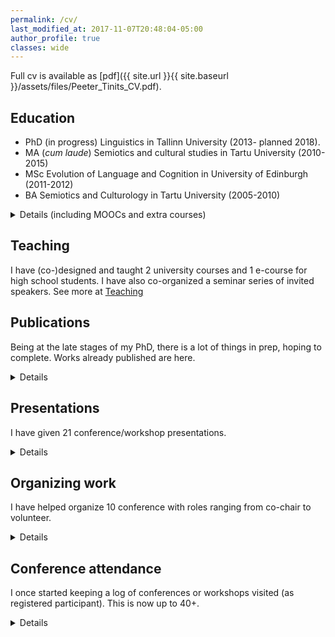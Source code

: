 ```yaml
---
permalink: /cv/
last_modified_at: 2017-11-07T20:48:04-05:00
author_profile: true
classes: wide
---
```


Full cv is available as [pdf]({{ site.url }}{{ site.baseurl }}/assets/files/Peeter_Tinits_CV.pdf).

## Education

- PhD (in progress) Linguistics in Tallinn University (2013- planned 2018).
- MA (*cum laude*) Semiotics and cultural studies in Tartu University (2010-2015)
- MSc Evolution of Language and Cognition in University of Edinburgh (2011-2012)
- BA Semiotics and Culturology in Tartu University (2005-2010) 

<details> <summary>Details (including MOOCs and extra courses)</summary>

</details>


## Teaching
I have (co-)designed and taught 2 university courses and 1 e-course for high school students. I have also co-organized a seminar series of invited speakers. See more at [Teaching](teaching)

## Publications
Being at the late stages of my PhD, there is a lot of things in prep, hoping to complete. Works already published are here.
<details> <summary> Details </summary>

{% capture my_include %}{% include cv-pubs.md %}{% endcapture %}
{{ my_include | markdownify }}

</details>

## Presentations
I have given 21 conference/workshop presentations.
<details> <summary> Details </summary>
{% capture my_include %}{% include cv-pres.md %}{% endcapture %}
{{ my_include | markdownify }}

</details>

## Organizing work
I have helped organize 10 conference with roles ranging from co-chair to volunteer.
<details>
 <summary>Details</summary>
{% capture my_include %}{% include cv-orgs.md %}{% endcapture %}
{{ my_include | markdownify }}
</details>

## Conference attendance
I once started keeping a log of conferences or workshops visited (as registered participant). This is now up to 40+.
<details>
 <summary>Details</summary>

{% capture my_include %}{% include cv-meets.md %}{% endcapture %}
{{ my_include | markdownify }}

</details>